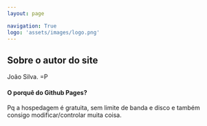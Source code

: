 ```yaml
---
layout: page

navigation: True
logo: 'assets/images/logo.png'
---
```


## Sobre o autor do site

João Silva. =P

#### O porquê do Github Pages?

Pq a hospedagem é gratuita, sem limite de banda e disco e também consigo modificar/controlar muita coisa.
